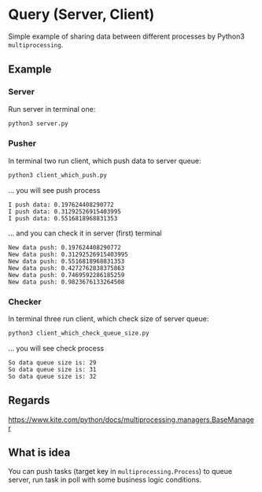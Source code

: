 # Query (Server, Client)

Simple example of sharing data between different processes by Python3 `multiprocessing`.

## Example

### Server

Run server in terminal one:
```bash
python3 server.py
```

### Pusher

In terminal two run client, which push data to server queue:

```bash
python3 client_which_push.py
```

... you will see push process

```text
I push data: 0.197624408290772
I push data: 0.31292526915403995
I push data: 0.5516818968831353
```
... and you can check it in server (first) terminal

```text
New data push: 0.197624408290772
New data push: 0.31292526915403995
New data push: 0.5516818968831353
New data push: 0.4272762838375863
New data push: 0.7469592286185259
New data push: 0.9823676133264508
```

### Checker

In terminal three run client, which check size of server queue:

```bash
python3 client_which_check_queue_size.py
```

... you will see check process

```text
So data queue size is: 29
So data queue size is: 31
So data queue size is: 32
```

## Regards

https://www.kite.com/python/docs/multiprocessing.managers.BaseManager

## What is idea

You can push tasks (target key in `multiprocessing.Process`) to queue server, run task in poll with some business logic conditions.